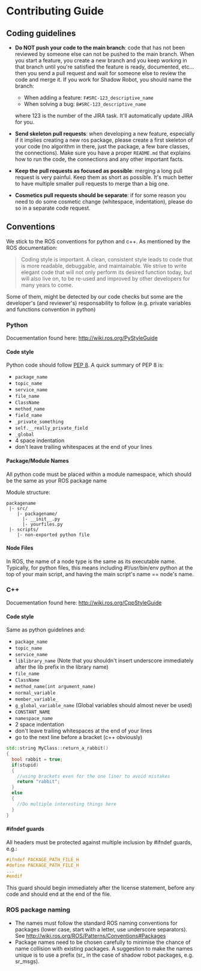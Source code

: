 # Contributing Guide

## Coding guidelines
- **Do NOT push your code to the main branch**: code that has not been reviewed by someone else can not be pushed to the main branch. When you start a feature, you create a new branch and you keep working in that branch until you're satisfied the feature is ready, documented, etc... then you send a pull request and wait for someone else to review the code and merge it.
If you work for Shadow Robot, you should name the branch: 
  - When adding a feature: `F#SRC-123_descriptive_name`
  - When solving a bug: `B#SRC-123_descriptive_name` 

  where 123 is the number of the JIRA task. It'll automatically update JIRA for you. 
- **Send skeleton pull requests**: when developing a new feature, especially if it implies creating a new ros package, please create a first skeleton of your code (no algorithm in there, just the package, a few bare classes, the connections). Make sure you have a proper `README.md` that explains how to run the code, the connections and any other important facts.
- **Keep the pull requests as focused as possible**: merging a long pull request is very painful. Keep them as short as possible. It's much better to have multiple smaller pull requests to merge than a big one.
- **Cosmetics pull requests should be separate**: if for some reason you need to do some cosmetic change (whitespace, indentation), please do so in a separate code request. 

## Conventions
We stick to the ROS conventions for python and c++. As mentioned by the ROS documentation: 
>Coding style is important. A clean, consistent style leads to code that is more readable, debuggable, and maintainable. We strive to write elegant code that will not only perform its desired function today, but will also live on, to be re-used and improved by other developers for many years to come.

Some of them, might be detected by our code checks but some are the developer's (and reviewer's) responsability to follow (e.g. private variables and functions convention in python)

### Python
Docuementation found here: http://wiki.ros.org/PyStyleGuide

#### Code style
Python code should follow [PEP 8](http://www.python.org/dev/peps/pep-0008/). A quick summary of PEP 8 is:

- `package_name`
- `topic_name`
- `service_name`
- `file_name`
- `ClassName`
- `method_name`
- `field_name`
- `_private_something`
- `self.__really_private_field`
- `_global`
- 4 space indentation
- don't leave trailing whitespaces at the end of your lines

#### Package/Module Names
All python code must be placed within a module namespace, which should be the same as your ROS package name

Module structure:
```
packagename
 |- src/
    |- packagename/
      |- __init__.py
      |- yourfiles.py
 |- scripts/
    |- non-exported python file
```
#### Node Files
In ROS, the name of a node type is the same as its executable name. Typically, for python files, this means including #!/usr/bin/env python at the top of your main script, and having the main script's name == node's name.

### C++
Docuementation found here: http://wiki.ros.org/CppStyleGuide

#### Code style
Same as python guidelines and:
- `package_name`
- `topic_name`
- `service_name`
- `liblibrary_name` (Note that you shouldn't insert underscore immediately after the lib prefix in the library name)
- `file_name`
- `ClassName`
- `method_name(int argument_name)`
- `normal_variable`
- `member_variable_`
- `g_global_variable_name` (Global variables should almost never be used)
- `CONSTANT_NAME`
- `namespace_name`
- 2 space indentation
- don't leave trailing whitespaces at the end of your lines
- go to the next line before a bracket (c++ obviously)


```c++
std::string MyClass::return_a_rabbit()
{
  bool rabbit = true;
  if(stupid)
  {
    //using brackets even for the one liner to avoid mistakes
    return "rabbit";
  }
  else
  {
    //Do multiple interesting things here
  }
}
```

#### #ifndef guards
All headers must be protected against multiple inclusion by #ifndef guards, e.g.:
```c++
#ifndef PACKAGE_PATH_FILE_H
#define PACKAGE_PATH_FILE_H
...
#endif
```
This guard should begin immediately after the license statement, before any code and should end at the end of the file.

### ROS package naming
- The names must follow the standard ROS naming conventions for packages (lower case, start with a letter, use underscore separators). See http://wiki.ros.org/ROS/Patterns/Conventions#Packages
- Package names need to be chosen carefully to minimise the chance of name collision with existing packages. A suggestion to make the names unique is to use a prefix (sr_ in the case of shadow robot packages, e.g. sr_msgs).